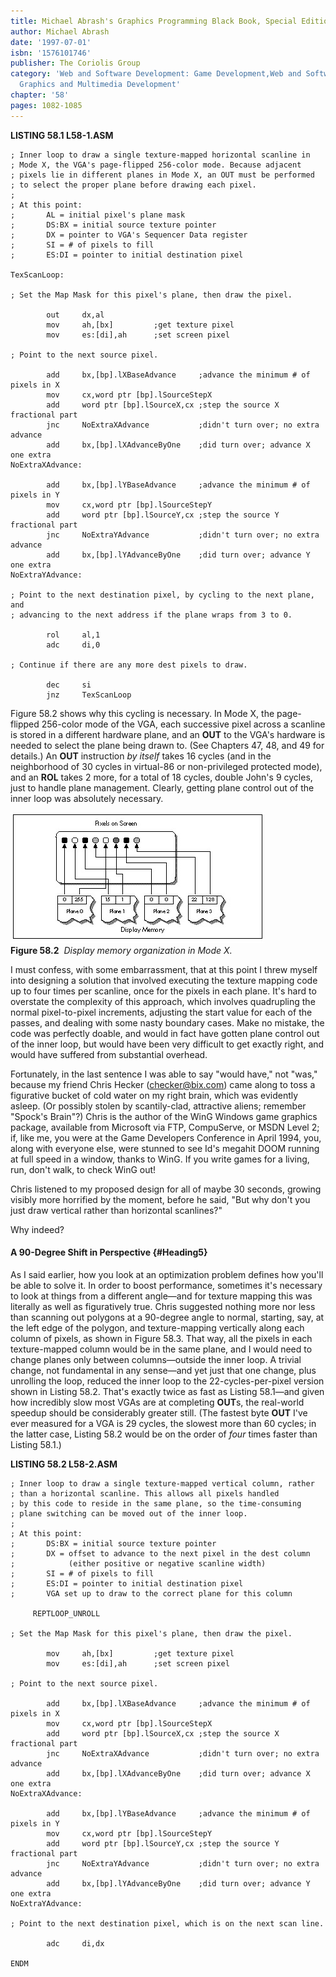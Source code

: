 ```yaml
---
title: Michael Abrash's Graphics Programming Black Book, Special Edition
author: Michael Abrash
date: '1997-07-01'
isbn: '1576101746'
publisher: The Coriolis Group
category: 'Web and Software Development: Game Development,Web and Software Development:
  Graphics and Multimedia Development'
chapter: '58'
pages: 1082-1085
---
```


**LISTING 58.1 L58-1.ASM**

    ; Inner loop to draw a single texture-mapped horizontal scanline in
    ; Mode X, the VGA's page-flipped 256-color mode. Because adjacent
    ; pixels lie in different planes in Mode X, an OUT must be performed
    ; to select the proper plane before drawing each pixel.
    ;
    ; At this point:
    ;       AL = initial pixel's plane mask
    ;       DS:BX = initial source texture pointer
    ;       DX = pointer to VGA's Sequencer Data register
    ;       SI = # of pixels to fill
    ;       ES:DI = pointer to initial destination pixel

    TexScanLoop:

    ; Set the Map Mask for this pixel's plane, then draw the pixel.

            out     dx,al
            mov     ah,[bx]         ;get texture pixel
            mov     es:[di],ah      ;set screen pixel

    ; Point to the next source pixel.

            add     bx,[bp].lXBaseAdvance     ;advance the minimum # of pixels in X
            mov     cx,word ptr [bp].lSourceStepX
            add     word ptr [bp].lSourceX,cx ;step the source X fractional part
            jnc     NoExtraXAdvance           ;didn't turn over; no extra advance
            add     bx,[bp].lXAdvanceByOne    ;did turn over; advance X one extra
    NoExtraXAdvance:

            add     bx,[bp].lYBaseAdvance     ;advance the minimum # of pixels in Y
            mov     cx,word ptr [bp].lSourceStepY
            add     word ptr [bp].lSourceY,cx ;step the source Y fractional part
            jnc     NoExtraYAdvance           ;didn't turn over; no extra advance
            add     bx,[bp].lYAdvanceByOne    ;did turn over; advance Y one extra
    NoExtraYAdvance:

    ; Point to the next destination pixel, by cycling to the next plane, and
    ; advancing to the next address if the plane wraps from 3 to 0.

            rol     al,1
            adc     di,0

    ; Continue if there are any more dest pixels to draw.

            dec     si
            jnz     TexScanLoop

Figure 58.2 shows why this cycling is necessary. In Mode X, the
page-flipped 256-color mode of the VGA, each successive pixel across a
scanline is stored in a different hardware plane, and an **OUT** to the
VGA's hardware is needed to select the plane being drawn to. (See
Chapters 47, 48, and 49 for details.) An **OUT** instruction *by itself*
takes 16 cycles (and in the neighborhood of 30 cycles in virtual-86 or
non-privileged protected mode), and an **ROL** takes 2 more, for a total
of 18 cycles, double John's 9 cycles, just to handle plane management.
Clearly, getting plane control out of the inner loop was absolutely
necessary.

![](images/58-02.jpg)\
 **Figure 58.2**  *Display memory organization in Mode X.*

I must confess, with some embarrassment, that at this point I threw
myself into designing a solution that involved executing the texture
mapping code up to four times per scanline, once for the pixels in each
plane. It's hard to overstate the complexity of this approach, which
involves quadrupling the normal pixel-to-pixel increments, adjusting the
start value for each of the passes, and dealing with some nasty boundary
cases. Make no mistake, the code was perfectly doable, and would in fact
have gotten plane control out of the inner loop, but would have been
very difficult to get exactly right, and would have suffered from
substantial overhead.

Fortunately, in the last sentence I was able to say "would have," not
"was," because my friend Chris Hecker (checker@bix.com) came along to
toss a figurative bucket of cold water on my right brain, which was
evidently asleep. (Or possibly stolen by scantily-clad, attractive
aliens; remember "Spock's Brain"?) Chris is the author of the WinG
Windows game graphics package, available from Microsoft via FTP,
CompuServe, or MSDN Level 2; if, like me, you were at the Game
Developers Conference in April 1994, you, along with everyone else, were
stunned to see Id's megahit DOOM running at full speed in a window,
thanks to WinG. If you write games for a living, run, don't walk, to
check WinG out!

Chris listened to my proposed design for all of maybe 30 seconds,
growing visibly more horrified by the moment, before he said, "But why
don't you just draw vertical rather than horizontal scanlines?"

Why indeed?

#### A 90-Degree Shift in Perspective {#Heading5}

As I said earlier, how you look at an optimization problem defines how
you'll be able to solve it. In order to boost performance, sometimes
it's necessary to look at things from a different angle—and for texture
mapping this was literally as well as figuratively true. Chris suggested
nothing more nor less than scanning out polygons at a 90-degree angle to
normal, starting, say, at the left edge of the polygon, and
texture-mapping vertically along each column of pixels, as shown in
Figure 58.3. That way, all the pixels in each texture-mapped column
would be in the same plane, and I would need to change planes only
between columns—outside the inner loop. A trivial change, not
fundamental in any sense—and yet just that one change, plus unrolling
the loop, reduced the inner loop to the 22-cycles-per-pixel version
shown in Listing 58.2. That's exactly twice as fast as Listing 58.1—and
given how incredibly slow most VGAs are at completing **OUT**s, the
real-world speedup should be considerably greater still. (The fastest
byte **OUT** I've ever measured for a VGA is 29 cycles, the slowest more
than 60 cycles; in the latter case, Listing 58.2 would be on the order
of *four* times faster than Listing 58.1.)

**LISTING 58.2 L58-2.ASM**

    ; Inner loop to draw a single texture-mapped vertical column, rather
    ; than a horizontal scanline. This allows all pixels handled
    ; by this code to reside in the same plane, so the time-consuming
    ; plane switching can be moved out of the inner loop.
    ;
    ; At this point:
    ;       DS:BX = initial source texture pointer
    ;       DX = offset to advance to the next pixel in the dest column
    ;            (either positive or negative scanline width)
    ;       SI = # of pixels to fill
    ;       ES:DI = pointer to initial destination pixel
    ;       VGA set up to draw to the correct plane for this column

         REPTLOOP_UNROLL

    ; Set the Map Mask for this pixel's plane, then draw the pixel.

            mov     ah,[bx]         ;get texture pixel
            mov     es:[di],ah      ;set screen pixel

    ; Point to the next source pixel.

            add     bx,[bp].lXBaseAdvance     ;advance the minimum # of pixels in X
            mov     cx,word ptr [bp].lSourceStepX
            add     word ptr [bp].lSourceX,cx ;step the source X fractional part
            jnc     NoExtraXAdvance           ;didn't turn over; no extra advance
            add     bx,[bp].lXAdvanceByOne    ;did turn over; advance X one extra
    NoExtraXAdvance:

            add     bx,[bp].lYBaseAdvance     ;advance the minimum # of pixels in Y
            mov     cx,word ptr [bp].lSourceStepY
            add     word ptr [bp].lSourceY,cx ;step the source Y fractional part
            jnc     NoExtraYAdvance           ;didn't turn over; no extra advance
            add     bx,[bp].lYAdvanceByOne    ;did turn over; advance Y one extra
    NoExtraYAdvance:

    ; Point to the next destination pixel, which is on the next scan line.

            adc     di,dx

    ENDM
